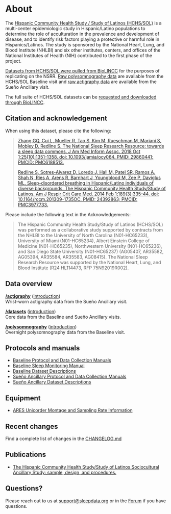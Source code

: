 # About

The [Hispanic Community Health Study / Study of Latinos (HCHS/SOL)](http://www2.cscc.unc.edu/hchs/) is a multi-center epidemiologic study in Hispanic/Latino populations to determine the role of acculturation in the prevalence and development of disease, and to identify risk factors playing a protective or harmful role in Hispanics/Latinos. The study is sponsored by the National Heart, Lung, and Blood Institute (NHLBI) and six other institutes, centers, and offices of the National Institutes of Health (NIH) contributed to the first phase of the project.

[Datasets from HCHS/SOL were pulled from BioLINCC](https://biolincc.nhlbi.nih.gov/studies/hchssol/?q=hchs) for the purposes of replicating on the NSRR. [Raw polysomnography data](:pages_path:/polysomnography-introduction.md) are available from the HCHS/SOL Baseline visit and [raw actigraphy data](:pages_path:/actigraphy-introduction.md) are available from the Sueño Ancillary visit.

The full suite of HCHS/SOL datasets can be [requested and downloaded through BioLINCC](https://biolincc.nhlbi.nih.gov/studies/hchssol/?q=hchs).

## Citation and acknowledgement

When using this dataset, please cite the following:

> [Zhang GQ, Cui L, Mueller R, Tao S, Kim M, Rueschman M, Mariani S, Mobley D, Redline S. The National Sleep Research Resource: towards a sleep data commons. J Am Med Inform Assoc. 2018 Oct 1;25(10):1351-1358. doi: 10.1093/jamia/ocy064. PMID: 29860441; PMCID: PMC6188513.](https://pubmed.ncbi.nlm.nih.gov/29860441/)
>
> [Redline S, Sotres-Alvarez D, Loredo J, Hall M, Patel SR, Ramos A, Shah N, Ries A, Arens R, Barnhart J, Youngblood M, Zee P, Daviglus ML. Sleep-disordered breathing in Hispanic/Latino individuals of diverse backgrounds. The Hispanic Community Health Study/Study of Latinos. Am J Respir Crit Care Med. 2014 Feb 1;189(3):335-44. doi: 10.1164/rccm.201309-1735OC. PMID: 24392863; PMCID: PMC3977733.](https://pubmed.ncbi.nlm.nih.gov/24392863/)

Please include the following text in the Acknowledgements:

> The Hispanic Community Health Study/Study of Latinos (HCHS/SOL) was performed as a collaborative study supported by contracts from the NHLBI to the University of North Carolina (N01-HC65233), University of Miami (N01-HC65234), Albert Einstein College of Medicine (N01-HC65235), Northwestern University (N01-HC65236), and San Diego State University (N01-HC65237) (AG05407, AR35582, AG05394, AR35584, AR35583, AG08415). The National Sleep Research Resource was supported by the National Heart, Lung, and Blood Institute (R24 HL114473, RFP 75N92019R002).

## Data overview

**[/actigraphy](:files_path:/actigraphy)** ([introduction](:pages_path:/actigraphy-introduction.md))<br/> Wrist-worn actigraphy data from the Sueño Ancillary visit.

**[/datasets](:files_path:/datasets)** ([introduction](:pages_path:/dataset-introduction.md)) <br/> Core data from the Baseline and Sueño Ancillary visits.

**[/polysomnography](:files_path:/polysomnography)** ([introduction](:pages_path:/polysomnography-introduction.md)) <br/> Overnight polysomnography data from the Baseline visit.

## Protocols and manuals

- [Baseline Protocol and Data Collection Manuals](:files_path:/documentation?f=HCHS_SOL_Baseline_Protocol_and_Data_Collection_Manuals.zip)
- [Baseline Sleep Monitoring Manual](:files_path:/documentation?f=HCHS_SOL_Baseline_Sleep_Monitoring_Manual.pdf)
- [Baseline Dataset Descriptions](:files_path:/documentation?f=HCHS_SOL_Baseline_Dataset_Descriptions.zip)
- [Sueño Ancillary Protocol and Data Collection Manuals](:files_path:/documentation?f=HCHS_SOL_Sueno_Ancillary_Study_Protocol_and_Data_Collection_Manuals.zip)
- [Sueño Ancillary Dataset Descriptions](:files_path:/documentation?f=HCHS_SOL_Sueno_Ancillary_Study_Dataset_Descriptions.zip)

## Equipment

- [ARES Unicorder Montage and Sampling Rate Information](:pages_path:/montage-and-sampling-rate-information.md)

## Recent changes

Find a complete list of changes in the [CHANGELOG.md](:pages_path:/CHANGELOG.md)

## Publications

- [The Hispanic Community Health Study/Study of Latinos Sociocultural Ancillary Study: sample, design, and procedures.](http://www.ncbi.nlm.nih.gov/pubmed/24620452)

## Questions?

Please reach out to us at support@sleepdata.org or in the [Forum](https://sleepdata.org/forum) if you have questions.
